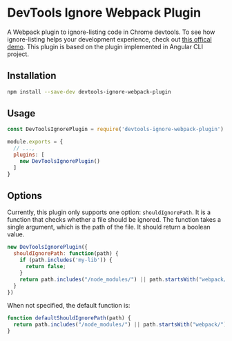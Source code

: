 # DevTools Ignore Webpack Plugin

A Webpack plugin to ignore-listing code in Chrome devtools.
To see how ignore-listing helps your development experience, check out [this offical demo](https://developer.chrome.com/blog/devtools-better-angular-debugging/).
This plugin is based on the plugin implemented in Angular CLI project.

## Installation

```bash
npm install --save-dev devtools-ignore-webpack-plugin
```

## Usage

```js
const DevToolsIgnorePlugin = require('devtools-ignore-webpack-plugin')

module.exports = {
  // ...,
  plugins: [
    new DevToolsIgnorePlugin()
  ]
}
```

## Options

Currently, this plugin only supports one option: `shouldIgnorePath`. It is a function that checks whether a file should be ignored. The function takes a single argument, which is the path of the file. It should return a boolean value.

```js
new DevToolsIgnorePlugin({
  shouldIgnorePath: function(path) {
    if (path.includes('my-lib')) {
      return false;
    }
    return path.includes("/node_modules/") || path.startsWith("webpack/");
  }
})
```

When not specified, the default function is:
```js
function defaultShouldIgnorePath(path) {
  return path.includes("/node_modules/") || path.startsWith("webpack/");
}
```

